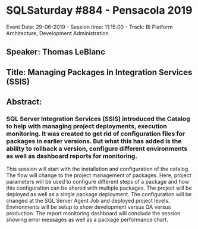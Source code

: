 # SQLSaturday #884 - Pensacola 2019
Event Date: 29-06-2019 - Session time: 11:15:00 - Track: BI Platform Architecture, Development  Administration
## Speaker: Thomas LeBlanc
## Title: Managing Packages in Integration Services (SSIS)
## Abstract:
### SQL Server Integration Services (SSIS) introduced the Catalog to help with managing project deployments, execution  monitoring. It was created to get rid of configuration files for packages in earlier versions. But what this has added is the ability to rollback a version, configure different environments as well as dashboard reports for monitoring.
This session will start with the installation and configuration of the catalog. The flow will change to the project management of packages. Here, project parameters will be used to configure different steps of a package and how this configuration can be shared with multiple packages. The project will be deployed as well as a single package deployment. The configuration will be changed at the SQL Server Agent Job and deployed project levels.  Environments will be setup to show development versus QA versus production. The report monitoring dashboard will conclude the session showing error messages as well as a package performance chart.
